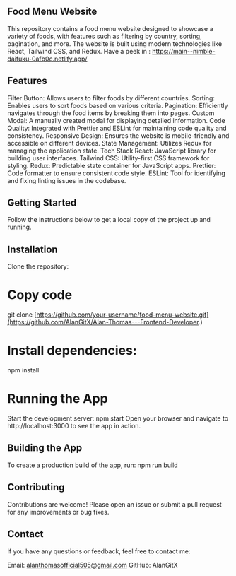 ## Food Menu Website
This repository contains a food menu website designed to showcase a variety of foods, with features such as filtering by country, sorting, pagination, and more. The website is built using modern technologies like React, Tailwind CSS, and Redux.
Have a peek in : https://main--nimble-daifuku-0afb0c.netlify.app/

## Features
Filter Button: Allows users to filter foods by different countries.
Sorting: Enables users to sort foods based on various criteria.
Pagination: Efficiently navigates through the food items by breaking them into pages.
Custom Modal: A manually created modal for displaying detailed information.
Code Quality: Integrated with Prettier and ESLint for maintaining code quality and consistency.
Responsive Design: Ensures the website is mobile-friendly and accessible on different devices.
State Management: Utilizes Redux for managing the application state.
Tech Stack
React: JavaScript library for building user interfaces.
Tailwind CSS: Utility-first CSS framework for styling.
Redux: Predictable state container for JavaScript apps.
Prettier: Code formatter to ensure consistent code style.
ESLint: Tool for identifying and fixing linting issues in the codebase.

## Getting Started
Follow the instructions below to get a local copy of the project up and running.
## Installation
Clone the repository:
# Copy code
git clone [https://github.com/your-username/food-menu-website.git](https://github.com/AlanGitX/Alan-Thomas---Frontend-Developer.)
# Install dependencies:
npm install

# Running the App
Start the development server:
npm start
Open your browser and navigate to http://localhost:3000 to see the app in action.

## Building the App
To create a production build of the app, run:
npm run build

## Contributing
Contributions are welcome! Please open an issue or submit a pull request for any improvements or bug fixes.


## Contact
If you have any questions or feedback, feel free to contact me:

Email: alanthomasofficial505@gmail.com
GitHub: AlanGitX
